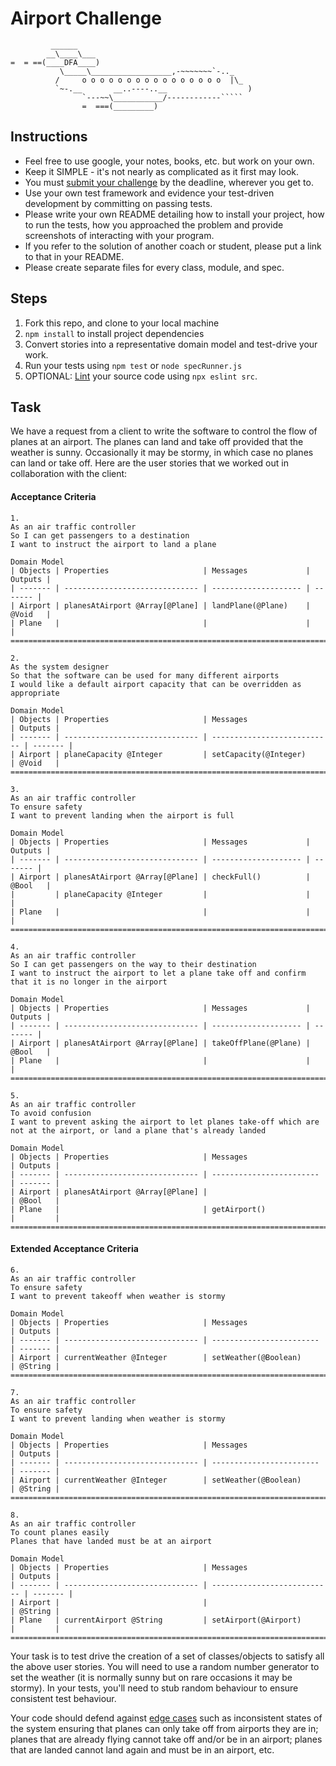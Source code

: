 Airport Challenge
=================

```
         ______
        __\____\___
=  = ==(____DFA____)
           \_____\__________________,-~~~~~~~`-.._
          /     o o o o o o o o o o o o o o o o  |\_
          `~-.__       __..----..__                  )
                `---~~\___________/------------`````
                =  ===(_________)

```

Instructions
---------

* Feel free to use google, your notes, books, etc. but work on your own.
* Keep it SIMPLE - it's not nearly as complicated as it first may look.
* You must [submit your challenge](https://airtable.com/shrUGm2T8TYCFAmjN) by the deadline, wherever you get to.
* Use your own test framework and evidence your test-driven development by committing on passing tests.
* Please write your own README detailing how to install your project, how to run the tests, how you approached the problem and provide screenshots of interacting with your program.
* If you refer to the solution of another coach or student, please put a link to that in your README.
* Please create separate files for every class, module, and spec.

Steps
-------

1. Fork this repo, and clone to your local machine
2. `npm install` to install project dependencies
3. Convert stories into a representative domain model and test-drive your work.
4. Run your tests using `npm test` or `node specRunner.js`
5. OPTIONAL: [Lint](https://eslint.org/docs/user-guide/getting-started) your source code using `npx eslint src`.

Task
-----

We have a request from a client to write the software to control the flow of planes at an airport. The planes can land and take off provided that the weather is sunny. Occasionally it may be stormy, in which case no planes can land or take off.  Here are the user stories that we worked out in collaboration with the client:

#### Acceptance Criteria
```
1.  
As an air traffic controller
So I can get passengers to a destination
I want to instruct the airport to land a plane

Domain Model
| Objects | Properties                     | Messages             | Outputs |
| ------- | ------------------------------ | -------------------- | ------- |
| Airport | planesAtAirport @Array[@Plane] | landPlane(@Plane)    | @Void   |
| Plane   |                                |                      |         |
=============================================================================

2.
As the system designer
So that the software can be used for many different airports
I would like a default airport capacity that can be overridden as appropriate

Domain Model
| Objects | Properties                     | Messages                    | Outputs |
| ------- | ------------------------------ | --------------------------- | ------- |
| Airport | planeCapacity @Integer         | setCapacity(@Integer)    | @Void   |
====================================================================================

3.
As an air traffic controller
To ensure safety
I want to prevent landing when the airport is full

Domain Model
| Objects | Properties                     | Messages             | Outputs |
| ------- | ------------------------------ | -------------------- | ------- |
| Airport | planesAtAirport @Array[@Plane] | checkFull()          | @Bool   |
|         | planeCapacity @Integer         |                      |         |
| Plane   |                                |                      |         |
=============================================================================

4.
As an air traffic controller
So I can get passengers on the way to their destination
I want to instruct the airport to let a plane take off and confirm that it is no longer in the airport

Domain Model
| Objects | Properties                     | Messages             | Outputs |
| ------- | ------------------------------ | -------------------- | ------- |
| Airport | planesAtAirport @Array[@Plane] | takeOffPlane(@Plane) | @Bool   |
| Plane   |                                |                      |         |
=============================================================================

5.
As an air traffic controller
To avoid confusion
I want to prevent asking the airport to let planes take-off which are not at the airport, or land a plane that's already landed

Domain Model
| Objects | Properties                     | Messages                 | Outputs |
| ------- | ------------------------------ | ------------------------ | ------- |
| Airport | planesAtAirport @Array[@Plane] |                          | @Bool   |
| Plane   |                                | getAirport()             |         |
=================================================================================
```

#### Extended Acceptance Criteria
```
6.
As an air traffic controller
To ensure safety
I want to prevent takeoff when weather is stormy

Domain Model
| Objects | Properties                     | Messages                 | Outputs |
| ------- | ------------------------------ | ------------------------ | ------- |
| Airport | currentWeather @Integer        | setWeather(@Boolean)     | @String |
=================================================================================

7.
As an air traffic controller
To ensure safety
I want to prevent landing when weather is stormy

Domain Model
| Objects | Properties                     | Messages                 | Outputs |
| ------- | ------------------------------ | ------------------------ | ------- |
| Airport | currentWeather @Integer        | setWeather(@Boolean)     | @String |
=================================================================================

8.
As an air traffic controller
To count planes easily
Planes that have landed must be at an airport

Domain Model
| Objects | Properties                     | Messages                    | Outputs |
| ------- | ------------------------------ | --------------------------- | ------- |
| Airport |                                |                             | @String |
| Plane   | currentAirport @String         | setAirport(@Airport)        |         |
=================================================================================
```

Your task is to test drive the creation of a set of classes/objects to satisfy all the above user stories. You will need to use a random number generator to set the weather (it is normally sunny but on rare occasions it may be stormy). In your tests, you'll need to stub random behaviour to ensure consistent test behaviour.

Your code should defend against [edge cases](http://programmers.stackexchange.com/questions/125587/what-are-the-difference-between-an-edge-case-a-corner-case-a-base-case-and-a-b) such as inconsistent states of the system ensuring that planes can only take off from airports they are in; planes that are already flying cannot take off and/or be in an airport; planes that are landed cannot land again and must be in an airport, etc.
